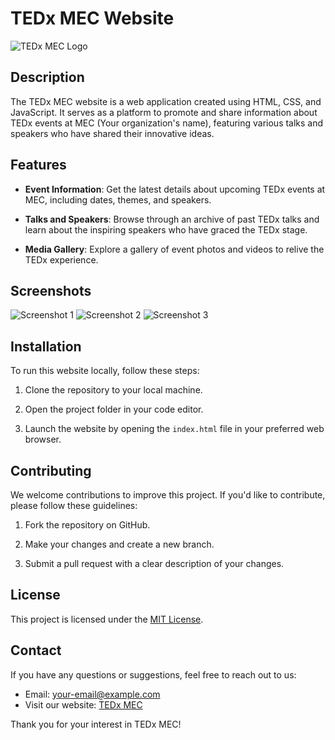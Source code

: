 # TEDx MEC Website

![TEDx MEC Logo](https://i.ibb.co/yYV4hRV/IMG-5596.jpg)

## Description

The TEDx MEC website is a web application created using HTML, CSS, and JavaScript. It serves as a platform to promote and share information about TEDx events at MEC (Your organization's name), featuring various talks and speakers who have shared their innovative ideas.

## Features

- **Event Information**: Get the latest details about upcoming TEDx events at MEC, including dates, themes, and speakers.

- **Talks and Speakers**: Browse through an archive of past TEDx talks and learn about the inspiring speakers who have graced the TEDx stage.

- **Media Gallery**: Explore a gallery of event photos and videos to relive the TEDx experience.

## Screenshots

![Screenshot 1](https://i.ibb.co/yYV4hRV/IMG-5596.jpg)
![Screenshot 2](https://i.ibb.co/Y8nQfSL/IMG-5595.jpg)
![Screenshot 3](https://i.ibb.co/hHQ92Nm/IMG-5595.jpg)

## Installation

To run this website locally, follow these steps:

1. Clone the repository to your local machine.

2. Open the project folder in your code editor.

3. Launch the website by opening the `index.html` file in your preferred web browser.

## Contributing

We welcome contributions to improve this project. If you'd like to contribute, please follow these guidelines:

1. Fork the repository on GitHub.

2. Make your changes and create a new branch.

3. Submit a pull request with a clear description of your changes.

## License

This project is licensed under the [MIT License](LICENSE).

## Contact

If you have any questions or suggestions, feel free to reach out to us:

- Email: your-email@example.com
- Visit our website: [TEDx MEC](https://www.example.com)

Thank you for your interest in TEDx MEC!

